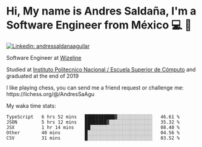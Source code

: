 # Hi, My name is Andres Saldaña, I'm a Software Engineer from México :computer: :boy:

[![Linkedin: andressaldanaaguilar](https://img.shields.io/badge/-andressaldanaaguilar-blue?style=flat-square&logo=Linkedin&logoColor=white&link=https://www.linkedin.com/in/thaianebraga/)](https://www.linkedin.com/in/andressaldanaaguilar)

<p>Software Engineer at <a href="https://www.wizeline.com/">Wizeline</a></p>
<p>Studied at <a href="https://en.wikipedia.org/wiki/ESCOM">Instituto Politecnico Nacional / Escuela Superior de Cómputo</a> and graduated at the end of 2019</p>
<p>I like playing chess, you can send me a friend request or challenge me: https://lichess.org/@/AndresSaAgu</p>

<p> My waka time stats: </p>

<!--START_SECTION:waka-->
```text
TypeScript   6 hrs 52 mins   ███████████▓░░░░░░░░░░░░░   46.61 % 
JSON         5 hrs 12 mins   ████████▓░░░░░░░░░░░░░░░░   35.32 % 
JSX          1 hr 14 mins    ██░░░░░░░░░░░░░░░░░░░░░░░   08.40 % 
Other        40 mins         █░░░░░░░░░░░░░░░░░░░░░░░░   04.56 % 
CSV          31 mins         █░░░░░░░░░░░░░░░░░░░░░░░░   03.52 % 
```
<!--END_SECTION:waka-->
